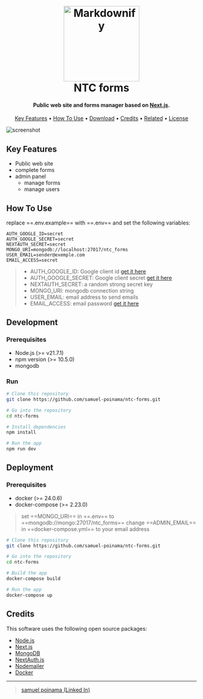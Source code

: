 
<h1 align="center">
  <br>
  <a href="http://www.amitmerchant.com/electron-markdownify"><img src="https://raw.githubusercontent.com/amitmerchant1990/electron-markdownify/master/app/img/markdownify.png" alt="Markdownify" width="200"></a>
  <br>
  NTC forms
  <br>
</h1>

<h4 align="center"> Public web site and forms manager based on <a href="http://nextjs.org" target="_blank">Next.js</a>.</h4>

<p align="center">
  <a href="#key-features">Key Features</a> •
  <a href="#how-to-use">How To Use</a> •
  <a href="#download">Download</a> •
  <a href="#credits">Credits</a> •
  <a href="#related">Related</a> •
  <a href="#license">License</a>
</p>

![screenshot](https://raw.githubusercontent.com/amitmerchant1990/electron-markdownify/master/app/img/markdownify.gif)

## Key Features

* Public web site
* complete forms
* admin panel
  - manage forms
  - manage users

## How To Use

replace ==.env.example== with ==.env== and set the following variables:
 ```dosini
AUTH_GOOGLE_ID=secret
AUTH_GOOGLE_SECRET=secret
NEXTAUTH_SECRET=secret
MONGO_URI=mongodb://localhost:27017/ntc_forms
USER_EMAIL=sender@exemple.com
EMAIL_ACCESS=secret
```

> * AUTH_GOOGLE_ID: Google client id [get it here](https://developers.google.com/identity/oauth2/web/guides/get-google-api-clientid)
> * AUTH_GOOGLE_SECRET: Google client secret [get it here](https://developers.google.com/identity/oauth2/web/guides/get-google-api-clientid)
> * NEXTAUTH_SECRET: a random strong secret key
> * MONGO_URI: mongodb connection string
> * USER_EMAIL: email address to send emails
> * EMAIL_ACCESS: email password [get it here](docs/email.md)

## Development

### Prerequisites

- Node.js (>= v21.7.1)
- npm version (>= 10.5.0)
- mongodb

### Run
```bash
# Clone this repository
git clone https://github.com/samuel-poinama/ntc-forms.git

# Go into the repository
cd ntc-forms

# Install dependencies
npm install

# Run the app
npm run dev
```

## Deployment

### Prerequisites

- docker (>= 24.0.6)
- docker-compose (>= 2.23.0)

> set ==MONGO_URI== in ==.env== to ==mongodb://mongo:27017/ntc_forms==
> change ==ADMIN_EMAIL== in ==docker-compose.yml== to your email address

```bash
# Clone this repository
git clone https://github.com/samuel-poinama/ntc-forms.git

# Go into the repository
cd ntc-forms

# Build the app
docker-compose build

# Run the app
docker-compose up
```

## Credits

This software uses the following open source packages:

- [Node.js](https://nodejs.org/)
- [Next.js](https://nextjs.org/)
- [MongoDB](https://www.mongodb.com/)
- [NextAuth.js](https://next-auth.js.org/)
- [Nodemailer](https://nodemailer.com/about/)
- [Docker](https://www.docker.com/)

---

> [samuel poinama (Linked In)](https://www.linkedin.com/in/samuel-poinama-428827222/)


